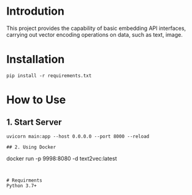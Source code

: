 # Introdution

This project provides the capability of basic embedding API interfaces, carrying out vector encoding operations on data, such as text, image.

# Installation

```
pip install -r requirements.txt
```

# How to Use

## 1. Start Server

```
uvicorn main:app --host 0.0.0.0 --port 8000 --reload

## 2. Using Docker

```
docker run -p 9998:8080 -d text2vec:latest
```


# Requirments
Python 3.7+
